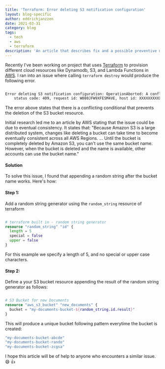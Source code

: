 ```yaml
---
title: 'Terraform: Error deleting S3 notification configuration'
layout: blog-specific
author: eddrichjanzzen
date: 2021-03-31
category: blog
tags:
  - tech
  - aws
  - terraform
description: 'An article that describes fix and a possible preventive measure against an error on deleting S3 notification configuration when using terraform '
---
```


Recently I've been working on project that uses [Terraform](https://www.terraform.io/) to provision different cloud resources like Dynamodb, S3, and Lambda Functions in [AWS](https://aws.amazon.com/). I ran into an issue where calling `terraform destroy` would produce the following error.

```bash

Error deleting S3 notification configuration: OperationAborted: A conflicting conditional operation is currently in progress against this resource. Please try again.
	status code: 409, request id: W080JFW9XFESM4VE, host id: XXXXXXXXXX+WuqFetNLnzZ7T1oTXV0tzad4lCBQNWG5oxKD+hxocPXd2mpjYBnS1veeI=

```

The error above states that there is a conflicting conditional that prevents the deletion of the S3 bucket resource.

Initial research led me to an article by AWS stating that the issue could be due to eventual consistency. It states that: "Because Amazon S3 is a large distributed system, changes like deleting a bucket can take time to become eventually consistent across all AWS Regions. ... Until the bucket is completely deleted by Amazon S3, you can't use the same bucket name. However, when the bucket is deleted and the name is available, other accounts can use the bucket name."

#### Solution

To solve this issue, I found that appending a random string after the bucket name works. Here's how:

#### Step 1:

Add a random string generator using the `random_string` resource of terraform

```tf

# terraform built in - random string generator
resource "random_string" "id" {
  length = 5
  special = false
  upper = false
}

```

For this example we specify a length of 5, and no special or upper case characters.

#### Step 2:

Define a your S3 bucket resource appending the result of the random string generator as follows:

```tf

# S3 Bucket for new Documents
resource "aws_s3_bucket" "new_documents" {
  bucket = "my-documents-bucket-${random_string.id.result}"
}

```

This will produce a unique bucket following pattern everytime the bucket is created:

```bash
"my-documents-bucket-abcde"
"my-documents-bucket-rando"
"my-documents-bucket-zcgsa"
```

I hope this article will be of help to anyone who encounters a similar issue. :smile: :thumbsup:
